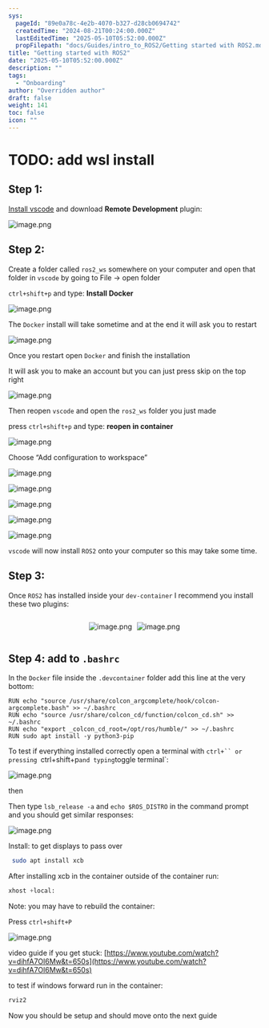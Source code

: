 ```yaml
---
sys:
  pageId: "89e0a78c-4e2b-4070-b327-d28cb0694742"
  createdTime: "2024-08-21T00:24:00.000Z"
  lastEditedTime: "2025-05-10T05:52:00.000Z"
  propFilepath: "docs/Guides/intro_to_ROS2/Getting started with ROS2.md"
title: "Getting started with ROS2"
date: "2025-05-10T05:52:00.000Z"
description: ""
tags:
  - "Onboarding"
author: "Overridden author"
draft: false
weight: 141
toc: false
icon: ""
---
```


# TODO: add wsl install

## Step 1:

[Install vscode](https://code.visualstudio.com/download) and download **Remote Development** plugin:

![image.png](https://prod-files-secure.s3.us-west-2.amazonaws.com/d518164a-d88e-44d1-a4ee-3adb3bd8bce0/efb52993-1881-4a40-b95e-6f020334f022/image.png?X-Amz-Algorithm=AWS4-HMAC-SHA256&X-Amz-Content-Sha256=UNSIGNED-PAYLOAD&X-Amz-Credential=ASIAZI2LB4667LT6VMKT%2F20250627%2Fus-west-2%2Fs3%2Faws4_request&X-Amz-Date=20250627T132333Z&X-Amz-Expires=3600&X-Amz-Security-Token=IQoJb3JpZ2luX2VjEH0aCXVzLXdlc3QtMiJHMEUCIErZDnXPtqukS%2FklLHa85TZQgXB7rjuNoGbqe4NkfBg7AiEAiyR0o0V7UmnBMpeBUlPzR6vAA84WaLp%2Fo2jMkP8il0Uq%2FwMIdhAAGgw2Mzc0MjMxODM4MDUiDLThDVFl%2B%2FsLpcUEHSrcAwIj5klc8iS474wI5wZmEoT1IZjXeoFuHKM%2FIK%2BgkWpw1jouHBCBrnBccumu%2BDB2QKCPYGIbYLoTup3Vi61f1nC2%2FBn1CKZo3%2FHOArwmfkyU4Ojt%2Bk8oTrGEXMlEtTnfme6ySjN8naVZqFU9hQuRVTZlde2zvzcb07GncKKHjXdK7uP%2FbDB74eHdQIuG0zKlDwwSz0i9PWFuWs9gqeFwHrShIgwdnExE52puf39JQaaFPGO1C237MevBsvkE8zMUqJkkDIFIbQN473Duxcl4aFv%2BoyymKvN5X%2FyQVq4N0XL0iKGwOfeZ0Pofqn3oGYlro8%2FW0tscVeUdtW4hFbLx1pkC6lvSc3nqw6amTPokKTYKiEgPPqKeKNDfVDu9I2c3vK86VLhVDDLJll9CdCEoVOOUjKJ11AzRQimi6%2BhuCJcWyHgLk8mn5MTst96vASDt4X6j02c4%2Ful%2Fcl1aIFoKlyT4%2FEuKwG1c03zbDRnCGEyo4fHnSQO%2Bzjs3GIaL9K9pboD2IjnnCjbfRtjgiEOJiU%2FQFCHQUbfYmceo8DFzH1CL7bwEVuIIwo1UEIhbvUyMzvDrP3j9la4pDh1pviQaFcXVCUXRMErk1WcUenGhnEF9eqTo95dHQ%2Bzw9bdpMOWl%2BsIGOqUBfCYCqvPeMvsK44aqyLi2%2B8I2d6XQBhW4Wm47XpiLM6wrRg6jNl3tLPmtfmB8emzvnEET4RuWS6CMSSIoT4LfAO69s%2Fb%2BtLQjyovuXU423qKF15D9QHqabMn1Ihe39jNnlD2aaGBuN1ww0Z27WjhNYJdmuL6z82pM1KDBOONHksDf9K0fVpc5laJDcRb3uFW6F%2BitUxSn4awQsGytDljoEmZAmgl9&X-Amz-Signature=091953efa1cab3df336f66ab8e7e372026b125618b70e3f63371f4c2053ee0af&X-Amz-SignedHeaders=host&x-amz-checksum-mode=ENABLED&x-id=GetObject)

## Step 2:

Create a folder called `ros2_ws` somewhere on your computer and open that folder in `vscode` by going to File → open folder 

`ctrl+shift+p` and type: **Install Docker**

![image.png](https://prod-files-secure.s3.us-west-2.amazonaws.com/d518164a-d88e-44d1-a4ee-3adb3bd8bce0/2269dc0e-1cd5-47ff-bceb-c04ad9b2eab0/image.png?X-Amz-Algorithm=AWS4-HMAC-SHA256&X-Amz-Content-Sha256=UNSIGNED-PAYLOAD&X-Amz-Credential=ASIAZI2LB4667LT6VMKT%2F20250627%2Fus-west-2%2Fs3%2Faws4_request&X-Amz-Date=20250627T132333Z&X-Amz-Expires=3600&X-Amz-Security-Token=IQoJb3JpZ2luX2VjEH0aCXVzLXdlc3QtMiJHMEUCIErZDnXPtqukS%2FklLHa85TZQgXB7rjuNoGbqe4NkfBg7AiEAiyR0o0V7UmnBMpeBUlPzR6vAA84WaLp%2Fo2jMkP8il0Uq%2FwMIdhAAGgw2Mzc0MjMxODM4MDUiDLThDVFl%2B%2FsLpcUEHSrcAwIj5klc8iS474wI5wZmEoT1IZjXeoFuHKM%2FIK%2BgkWpw1jouHBCBrnBccumu%2BDB2QKCPYGIbYLoTup3Vi61f1nC2%2FBn1CKZo3%2FHOArwmfkyU4Ojt%2Bk8oTrGEXMlEtTnfme6ySjN8naVZqFU9hQuRVTZlde2zvzcb07GncKKHjXdK7uP%2FbDB74eHdQIuG0zKlDwwSz0i9PWFuWs9gqeFwHrShIgwdnExE52puf39JQaaFPGO1C237MevBsvkE8zMUqJkkDIFIbQN473Duxcl4aFv%2BoyymKvN5X%2FyQVq4N0XL0iKGwOfeZ0Pofqn3oGYlro8%2FW0tscVeUdtW4hFbLx1pkC6lvSc3nqw6amTPokKTYKiEgPPqKeKNDfVDu9I2c3vK86VLhVDDLJll9CdCEoVOOUjKJ11AzRQimi6%2BhuCJcWyHgLk8mn5MTst96vASDt4X6j02c4%2Ful%2Fcl1aIFoKlyT4%2FEuKwG1c03zbDRnCGEyo4fHnSQO%2Bzjs3GIaL9K9pboD2IjnnCjbfRtjgiEOJiU%2FQFCHQUbfYmceo8DFzH1CL7bwEVuIIwo1UEIhbvUyMzvDrP3j9la4pDh1pviQaFcXVCUXRMErk1WcUenGhnEF9eqTo95dHQ%2Bzw9bdpMOWl%2BsIGOqUBfCYCqvPeMvsK44aqyLi2%2B8I2d6XQBhW4Wm47XpiLM6wrRg6jNl3tLPmtfmB8emzvnEET4RuWS6CMSSIoT4LfAO69s%2Fb%2BtLQjyovuXU423qKF15D9QHqabMn1Ihe39jNnlD2aaGBuN1ww0Z27WjhNYJdmuL6z82pM1KDBOONHksDf9K0fVpc5laJDcRb3uFW6F%2BitUxSn4awQsGytDljoEmZAmgl9&X-Amz-Signature=f45e66e6dab4c090e33d936d850e7dacb800730b602d23ed3596eeba75d9d6cd&X-Amz-SignedHeaders=host&x-amz-checksum-mode=ENABLED&x-id=GetObject)

The `Docker` install will take sometime and at the end it will ask you to restart

![image.png](https://prod-files-secure.s3.us-west-2.amazonaws.com/d518164a-d88e-44d1-a4ee-3adb3bd8bce0/ed233f78-be33-4b1f-b89c-9c346c0e961e/image.png?X-Amz-Algorithm=AWS4-HMAC-SHA256&X-Amz-Content-Sha256=UNSIGNED-PAYLOAD&X-Amz-Credential=ASIAZI2LB4667LT6VMKT%2F20250627%2Fus-west-2%2Fs3%2Faws4_request&X-Amz-Date=20250627T132333Z&X-Amz-Expires=3600&X-Amz-Security-Token=IQoJb3JpZ2luX2VjEH0aCXVzLXdlc3QtMiJHMEUCIErZDnXPtqukS%2FklLHa85TZQgXB7rjuNoGbqe4NkfBg7AiEAiyR0o0V7UmnBMpeBUlPzR6vAA84WaLp%2Fo2jMkP8il0Uq%2FwMIdhAAGgw2Mzc0MjMxODM4MDUiDLThDVFl%2B%2FsLpcUEHSrcAwIj5klc8iS474wI5wZmEoT1IZjXeoFuHKM%2FIK%2BgkWpw1jouHBCBrnBccumu%2BDB2QKCPYGIbYLoTup3Vi61f1nC2%2FBn1CKZo3%2FHOArwmfkyU4Ojt%2Bk8oTrGEXMlEtTnfme6ySjN8naVZqFU9hQuRVTZlde2zvzcb07GncKKHjXdK7uP%2FbDB74eHdQIuG0zKlDwwSz0i9PWFuWs9gqeFwHrShIgwdnExE52puf39JQaaFPGO1C237MevBsvkE8zMUqJkkDIFIbQN473Duxcl4aFv%2BoyymKvN5X%2FyQVq4N0XL0iKGwOfeZ0Pofqn3oGYlro8%2FW0tscVeUdtW4hFbLx1pkC6lvSc3nqw6amTPokKTYKiEgPPqKeKNDfVDu9I2c3vK86VLhVDDLJll9CdCEoVOOUjKJ11AzRQimi6%2BhuCJcWyHgLk8mn5MTst96vASDt4X6j02c4%2Ful%2Fcl1aIFoKlyT4%2FEuKwG1c03zbDRnCGEyo4fHnSQO%2Bzjs3GIaL9K9pboD2IjnnCjbfRtjgiEOJiU%2FQFCHQUbfYmceo8DFzH1CL7bwEVuIIwo1UEIhbvUyMzvDrP3j9la4pDh1pviQaFcXVCUXRMErk1WcUenGhnEF9eqTo95dHQ%2Bzw9bdpMOWl%2BsIGOqUBfCYCqvPeMvsK44aqyLi2%2B8I2d6XQBhW4Wm47XpiLM6wrRg6jNl3tLPmtfmB8emzvnEET4RuWS6CMSSIoT4LfAO69s%2Fb%2BtLQjyovuXU423qKF15D9QHqabMn1Ihe39jNnlD2aaGBuN1ww0Z27WjhNYJdmuL6z82pM1KDBOONHksDf9K0fVpc5laJDcRb3uFW6F%2BitUxSn4awQsGytDljoEmZAmgl9&X-Amz-Signature=57fabc55415ff14daa47a19f71a91416b392a61932ce6ca3f66681d17e6d3721&X-Amz-SignedHeaders=host&x-amz-checksum-mode=ENABLED&x-id=GetObject)

Once you restart open `Docker` and finish the installation

It will ask you to make an account but you can just press skip on the top right

![image.png](https://prod-files-secure.s3.us-west-2.amazonaws.com/d518164a-d88e-44d1-a4ee-3adb3bd8bce0/21010ad9-1659-4fd9-9f59-9932a09b2a3d/image.png?X-Amz-Algorithm=AWS4-HMAC-SHA256&X-Amz-Content-Sha256=UNSIGNED-PAYLOAD&X-Amz-Credential=ASIAZI2LB4667LT6VMKT%2F20250627%2Fus-west-2%2Fs3%2Faws4_request&X-Amz-Date=20250627T132333Z&X-Amz-Expires=3600&X-Amz-Security-Token=IQoJb3JpZ2luX2VjEH0aCXVzLXdlc3QtMiJHMEUCIErZDnXPtqukS%2FklLHa85TZQgXB7rjuNoGbqe4NkfBg7AiEAiyR0o0V7UmnBMpeBUlPzR6vAA84WaLp%2Fo2jMkP8il0Uq%2FwMIdhAAGgw2Mzc0MjMxODM4MDUiDLThDVFl%2B%2FsLpcUEHSrcAwIj5klc8iS474wI5wZmEoT1IZjXeoFuHKM%2FIK%2BgkWpw1jouHBCBrnBccumu%2BDB2QKCPYGIbYLoTup3Vi61f1nC2%2FBn1CKZo3%2FHOArwmfkyU4Ojt%2Bk8oTrGEXMlEtTnfme6ySjN8naVZqFU9hQuRVTZlde2zvzcb07GncKKHjXdK7uP%2FbDB74eHdQIuG0zKlDwwSz0i9PWFuWs9gqeFwHrShIgwdnExE52puf39JQaaFPGO1C237MevBsvkE8zMUqJkkDIFIbQN473Duxcl4aFv%2BoyymKvN5X%2FyQVq4N0XL0iKGwOfeZ0Pofqn3oGYlro8%2FW0tscVeUdtW4hFbLx1pkC6lvSc3nqw6amTPokKTYKiEgPPqKeKNDfVDu9I2c3vK86VLhVDDLJll9CdCEoVOOUjKJ11AzRQimi6%2BhuCJcWyHgLk8mn5MTst96vASDt4X6j02c4%2Ful%2Fcl1aIFoKlyT4%2FEuKwG1c03zbDRnCGEyo4fHnSQO%2Bzjs3GIaL9K9pboD2IjnnCjbfRtjgiEOJiU%2FQFCHQUbfYmceo8DFzH1CL7bwEVuIIwo1UEIhbvUyMzvDrP3j9la4pDh1pviQaFcXVCUXRMErk1WcUenGhnEF9eqTo95dHQ%2Bzw9bdpMOWl%2BsIGOqUBfCYCqvPeMvsK44aqyLi2%2B8I2d6XQBhW4Wm47XpiLM6wrRg6jNl3tLPmtfmB8emzvnEET4RuWS6CMSSIoT4LfAO69s%2Fb%2BtLQjyovuXU423qKF15D9QHqabMn1Ihe39jNnlD2aaGBuN1ww0Z27WjhNYJdmuL6z82pM1KDBOONHksDf9K0fVpc5laJDcRb3uFW6F%2BitUxSn4awQsGytDljoEmZAmgl9&X-Amz-Signature=b6285c60fd73ff415082c34bfd4e94276e62d157180dd66b875b8158a0c7381e&X-Amz-SignedHeaders=host&x-amz-checksum-mode=ENABLED&x-id=GetObject)

Then reopen `vscode` and open the `ros2_ws` folder you just made

press `ctrl+shift+p` and type: **reopen in container**

![image.png](https://prod-files-secure.s3.us-west-2.amazonaws.com/d518164a-d88e-44d1-a4ee-3adb3bd8bce0/4e93b8c2-41ad-488c-8095-c74205196118/image.png?X-Amz-Algorithm=AWS4-HMAC-SHA256&X-Amz-Content-Sha256=UNSIGNED-PAYLOAD&X-Amz-Credential=ASIAZI2LB4667LT6VMKT%2F20250627%2Fus-west-2%2Fs3%2Faws4_request&X-Amz-Date=20250627T132333Z&X-Amz-Expires=3600&X-Amz-Security-Token=IQoJb3JpZ2luX2VjEH0aCXVzLXdlc3QtMiJHMEUCIErZDnXPtqukS%2FklLHa85TZQgXB7rjuNoGbqe4NkfBg7AiEAiyR0o0V7UmnBMpeBUlPzR6vAA84WaLp%2Fo2jMkP8il0Uq%2FwMIdhAAGgw2Mzc0MjMxODM4MDUiDLThDVFl%2B%2FsLpcUEHSrcAwIj5klc8iS474wI5wZmEoT1IZjXeoFuHKM%2FIK%2BgkWpw1jouHBCBrnBccumu%2BDB2QKCPYGIbYLoTup3Vi61f1nC2%2FBn1CKZo3%2FHOArwmfkyU4Ojt%2Bk8oTrGEXMlEtTnfme6ySjN8naVZqFU9hQuRVTZlde2zvzcb07GncKKHjXdK7uP%2FbDB74eHdQIuG0zKlDwwSz0i9PWFuWs9gqeFwHrShIgwdnExE52puf39JQaaFPGO1C237MevBsvkE8zMUqJkkDIFIbQN473Duxcl4aFv%2BoyymKvN5X%2FyQVq4N0XL0iKGwOfeZ0Pofqn3oGYlro8%2FW0tscVeUdtW4hFbLx1pkC6lvSc3nqw6amTPokKTYKiEgPPqKeKNDfVDu9I2c3vK86VLhVDDLJll9CdCEoVOOUjKJ11AzRQimi6%2BhuCJcWyHgLk8mn5MTst96vASDt4X6j02c4%2Ful%2Fcl1aIFoKlyT4%2FEuKwG1c03zbDRnCGEyo4fHnSQO%2Bzjs3GIaL9K9pboD2IjnnCjbfRtjgiEOJiU%2FQFCHQUbfYmceo8DFzH1CL7bwEVuIIwo1UEIhbvUyMzvDrP3j9la4pDh1pviQaFcXVCUXRMErk1WcUenGhnEF9eqTo95dHQ%2Bzw9bdpMOWl%2BsIGOqUBfCYCqvPeMvsK44aqyLi2%2B8I2d6XQBhW4Wm47XpiLM6wrRg6jNl3tLPmtfmB8emzvnEET4RuWS6CMSSIoT4LfAO69s%2Fb%2BtLQjyovuXU423qKF15D9QHqabMn1Ihe39jNnlD2aaGBuN1ww0Z27WjhNYJdmuL6z82pM1KDBOONHksDf9K0fVpc5laJDcRb3uFW6F%2BitUxSn4awQsGytDljoEmZAmgl9&X-Amz-Signature=cb5dee5429efac120a4e2d8d09505c852ee76b536a3008ba77cadadb1fb11e01&X-Amz-SignedHeaders=host&x-amz-checksum-mode=ENABLED&x-id=GetObject)

Choose “Add configuration to workspace”

![image.png](https://prod-files-secure.s3.us-west-2.amazonaws.com/d518164a-d88e-44d1-a4ee-3adb3bd8bce0/9560b282-5060-4989-ba37-97e7b2c22476/image.png?X-Amz-Algorithm=AWS4-HMAC-SHA256&X-Amz-Content-Sha256=UNSIGNED-PAYLOAD&X-Amz-Credential=ASIAZI2LB4667LT6VMKT%2F20250627%2Fus-west-2%2Fs3%2Faws4_request&X-Amz-Date=20250627T132333Z&X-Amz-Expires=3600&X-Amz-Security-Token=IQoJb3JpZ2luX2VjEH0aCXVzLXdlc3QtMiJHMEUCIErZDnXPtqukS%2FklLHa85TZQgXB7rjuNoGbqe4NkfBg7AiEAiyR0o0V7UmnBMpeBUlPzR6vAA84WaLp%2Fo2jMkP8il0Uq%2FwMIdhAAGgw2Mzc0MjMxODM4MDUiDLThDVFl%2B%2FsLpcUEHSrcAwIj5klc8iS474wI5wZmEoT1IZjXeoFuHKM%2FIK%2BgkWpw1jouHBCBrnBccumu%2BDB2QKCPYGIbYLoTup3Vi61f1nC2%2FBn1CKZo3%2FHOArwmfkyU4Ojt%2Bk8oTrGEXMlEtTnfme6ySjN8naVZqFU9hQuRVTZlde2zvzcb07GncKKHjXdK7uP%2FbDB74eHdQIuG0zKlDwwSz0i9PWFuWs9gqeFwHrShIgwdnExE52puf39JQaaFPGO1C237MevBsvkE8zMUqJkkDIFIbQN473Duxcl4aFv%2BoyymKvN5X%2FyQVq4N0XL0iKGwOfeZ0Pofqn3oGYlro8%2FW0tscVeUdtW4hFbLx1pkC6lvSc3nqw6amTPokKTYKiEgPPqKeKNDfVDu9I2c3vK86VLhVDDLJll9CdCEoVOOUjKJ11AzRQimi6%2BhuCJcWyHgLk8mn5MTst96vASDt4X6j02c4%2Ful%2Fcl1aIFoKlyT4%2FEuKwG1c03zbDRnCGEyo4fHnSQO%2Bzjs3GIaL9K9pboD2IjnnCjbfRtjgiEOJiU%2FQFCHQUbfYmceo8DFzH1CL7bwEVuIIwo1UEIhbvUyMzvDrP3j9la4pDh1pviQaFcXVCUXRMErk1WcUenGhnEF9eqTo95dHQ%2Bzw9bdpMOWl%2BsIGOqUBfCYCqvPeMvsK44aqyLi2%2B8I2d6XQBhW4Wm47XpiLM6wrRg6jNl3tLPmtfmB8emzvnEET4RuWS6CMSSIoT4LfAO69s%2Fb%2BtLQjyovuXU423qKF15D9QHqabMn1Ihe39jNnlD2aaGBuN1ww0Z27WjhNYJdmuL6z82pM1KDBOONHksDf9K0fVpc5laJDcRb3uFW6F%2BitUxSn4awQsGytDljoEmZAmgl9&X-Amz-Signature=9a865e8940ba29511006b96dc4dd5b77359e224e0ffa125830e0c40a48323590&X-Amz-SignedHeaders=host&x-amz-checksum-mode=ENABLED&x-id=GetObject)

![image.png](https://prod-files-secure.s3.us-west-2.amazonaws.com/d518164a-d88e-44d1-a4ee-3adb3bd8bce0/2ee63f81-886b-48e8-a553-dc6e5eac99e4/image.png?X-Amz-Algorithm=AWS4-HMAC-SHA256&X-Amz-Content-Sha256=UNSIGNED-PAYLOAD&X-Amz-Credential=ASIAZI2LB4667LT6VMKT%2F20250627%2Fus-west-2%2Fs3%2Faws4_request&X-Amz-Date=20250627T132333Z&X-Amz-Expires=3600&X-Amz-Security-Token=IQoJb3JpZ2luX2VjEH0aCXVzLXdlc3QtMiJHMEUCIErZDnXPtqukS%2FklLHa85TZQgXB7rjuNoGbqe4NkfBg7AiEAiyR0o0V7UmnBMpeBUlPzR6vAA84WaLp%2Fo2jMkP8il0Uq%2FwMIdhAAGgw2Mzc0MjMxODM4MDUiDLThDVFl%2B%2FsLpcUEHSrcAwIj5klc8iS474wI5wZmEoT1IZjXeoFuHKM%2FIK%2BgkWpw1jouHBCBrnBccumu%2BDB2QKCPYGIbYLoTup3Vi61f1nC2%2FBn1CKZo3%2FHOArwmfkyU4Ojt%2Bk8oTrGEXMlEtTnfme6ySjN8naVZqFU9hQuRVTZlde2zvzcb07GncKKHjXdK7uP%2FbDB74eHdQIuG0zKlDwwSz0i9PWFuWs9gqeFwHrShIgwdnExE52puf39JQaaFPGO1C237MevBsvkE8zMUqJkkDIFIbQN473Duxcl4aFv%2BoyymKvN5X%2FyQVq4N0XL0iKGwOfeZ0Pofqn3oGYlro8%2FW0tscVeUdtW4hFbLx1pkC6lvSc3nqw6amTPokKTYKiEgPPqKeKNDfVDu9I2c3vK86VLhVDDLJll9CdCEoVOOUjKJ11AzRQimi6%2BhuCJcWyHgLk8mn5MTst96vASDt4X6j02c4%2Ful%2Fcl1aIFoKlyT4%2FEuKwG1c03zbDRnCGEyo4fHnSQO%2Bzjs3GIaL9K9pboD2IjnnCjbfRtjgiEOJiU%2FQFCHQUbfYmceo8DFzH1CL7bwEVuIIwo1UEIhbvUyMzvDrP3j9la4pDh1pviQaFcXVCUXRMErk1WcUenGhnEF9eqTo95dHQ%2Bzw9bdpMOWl%2BsIGOqUBfCYCqvPeMvsK44aqyLi2%2B8I2d6XQBhW4Wm47XpiLM6wrRg6jNl3tLPmtfmB8emzvnEET4RuWS6CMSSIoT4LfAO69s%2Fb%2BtLQjyovuXU423qKF15D9QHqabMn1Ihe39jNnlD2aaGBuN1ww0Z27WjhNYJdmuL6z82pM1KDBOONHksDf9K0fVpc5laJDcRb3uFW6F%2BitUxSn4awQsGytDljoEmZAmgl9&X-Amz-Signature=260789ee77c514484f662da58f48352e87411e71764ff27075305456926b1f21&X-Amz-SignedHeaders=host&x-amz-checksum-mode=ENABLED&x-id=GetObject)

![image.png](https://prod-files-secure.s3.us-west-2.amazonaws.com/d518164a-d88e-44d1-a4ee-3adb3bd8bce0/ae1580b2-b048-407e-aed9-b584224a7a04/image.png?X-Amz-Algorithm=AWS4-HMAC-SHA256&X-Amz-Content-Sha256=UNSIGNED-PAYLOAD&X-Amz-Credential=ASIAZI2LB4667LT6VMKT%2F20250627%2Fus-west-2%2Fs3%2Faws4_request&X-Amz-Date=20250627T132333Z&X-Amz-Expires=3600&X-Amz-Security-Token=IQoJb3JpZ2luX2VjEH0aCXVzLXdlc3QtMiJHMEUCIErZDnXPtqukS%2FklLHa85TZQgXB7rjuNoGbqe4NkfBg7AiEAiyR0o0V7UmnBMpeBUlPzR6vAA84WaLp%2Fo2jMkP8il0Uq%2FwMIdhAAGgw2Mzc0MjMxODM4MDUiDLThDVFl%2B%2FsLpcUEHSrcAwIj5klc8iS474wI5wZmEoT1IZjXeoFuHKM%2FIK%2BgkWpw1jouHBCBrnBccumu%2BDB2QKCPYGIbYLoTup3Vi61f1nC2%2FBn1CKZo3%2FHOArwmfkyU4Ojt%2Bk8oTrGEXMlEtTnfme6ySjN8naVZqFU9hQuRVTZlde2zvzcb07GncKKHjXdK7uP%2FbDB74eHdQIuG0zKlDwwSz0i9PWFuWs9gqeFwHrShIgwdnExE52puf39JQaaFPGO1C237MevBsvkE8zMUqJkkDIFIbQN473Duxcl4aFv%2BoyymKvN5X%2FyQVq4N0XL0iKGwOfeZ0Pofqn3oGYlro8%2FW0tscVeUdtW4hFbLx1pkC6lvSc3nqw6amTPokKTYKiEgPPqKeKNDfVDu9I2c3vK86VLhVDDLJll9CdCEoVOOUjKJ11AzRQimi6%2BhuCJcWyHgLk8mn5MTst96vASDt4X6j02c4%2Ful%2Fcl1aIFoKlyT4%2FEuKwG1c03zbDRnCGEyo4fHnSQO%2Bzjs3GIaL9K9pboD2IjnnCjbfRtjgiEOJiU%2FQFCHQUbfYmceo8DFzH1CL7bwEVuIIwo1UEIhbvUyMzvDrP3j9la4pDh1pviQaFcXVCUXRMErk1WcUenGhnEF9eqTo95dHQ%2Bzw9bdpMOWl%2BsIGOqUBfCYCqvPeMvsK44aqyLi2%2B8I2d6XQBhW4Wm47XpiLM6wrRg6jNl3tLPmtfmB8emzvnEET4RuWS6CMSSIoT4LfAO69s%2Fb%2BtLQjyovuXU423qKF15D9QHqabMn1Ihe39jNnlD2aaGBuN1ww0Z27WjhNYJdmuL6z82pM1KDBOONHksDf9K0fVpc5laJDcRb3uFW6F%2BitUxSn4awQsGytDljoEmZAmgl9&X-Amz-Signature=f40611db05d3cb29c5ee7d6074709e5c5f89825829620868736fd5a09b4d5452&X-Amz-SignedHeaders=host&x-amz-checksum-mode=ENABLED&x-id=GetObject)

![image.png](https://prod-files-secure.s3.us-west-2.amazonaws.com/d518164a-d88e-44d1-a4ee-3adb3bd8bce0/53255b28-f75e-430f-b9e3-c0ac8577e42b/image.png?X-Amz-Algorithm=AWS4-HMAC-SHA256&X-Amz-Content-Sha256=UNSIGNED-PAYLOAD&X-Amz-Credential=ASIAZI2LB4667LT6VMKT%2F20250627%2Fus-west-2%2Fs3%2Faws4_request&X-Amz-Date=20250627T132333Z&X-Amz-Expires=3600&X-Amz-Security-Token=IQoJb3JpZ2luX2VjEH0aCXVzLXdlc3QtMiJHMEUCIErZDnXPtqukS%2FklLHa85TZQgXB7rjuNoGbqe4NkfBg7AiEAiyR0o0V7UmnBMpeBUlPzR6vAA84WaLp%2Fo2jMkP8il0Uq%2FwMIdhAAGgw2Mzc0MjMxODM4MDUiDLThDVFl%2B%2FsLpcUEHSrcAwIj5klc8iS474wI5wZmEoT1IZjXeoFuHKM%2FIK%2BgkWpw1jouHBCBrnBccumu%2BDB2QKCPYGIbYLoTup3Vi61f1nC2%2FBn1CKZo3%2FHOArwmfkyU4Ojt%2Bk8oTrGEXMlEtTnfme6ySjN8naVZqFU9hQuRVTZlde2zvzcb07GncKKHjXdK7uP%2FbDB74eHdQIuG0zKlDwwSz0i9PWFuWs9gqeFwHrShIgwdnExE52puf39JQaaFPGO1C237MevBsvkE8zMUqJkkDIFIbQN473Duxcl4aFv%2BoyymKvN5X%2FyQVq4N0XL0iKGwOfeZ0Pofqn3oGYlro8%2FW0tscVeUdtW4hFbLx1pkC6lvSc3nqw6amTPokKTYKiEgPPqKeKNDfVDu9I2c3vK86VLhVDDLJll9CdCEoVOOUjKJ11AzRQimi6%2BhuCJcWyHgLk8mn5MTst96vASDt4X6j02c4%2Ful%2Fcl1aIFoKlyT4%2FEuKwG1c03zbDRnCGEyo4fHnSQO%2Bzjs3GIaL9K9pboD2IjnnCjbfRtjgiEOJiU%2FQFCHQUbfYmceo8DFzH1CL7bwEVuIIwo1UEIhbvUyMzvDrP3j9la4pDh1pviQaFcXVCUXRMErk1WcUenGhnEF9eqTo95dHQ%2Bzw9bdpMOWl%2BsIGOqUBfCYCqvPeMvsK44aqyLi2%2B8I2d6XQBhW4Wm47XpiLM6wrRg6jNl3tLPmtfmB8emzvnEET4RuWS6CMSSIoT4LfAO69s%2Fb%2BtLQjyovuXU423qKF15D9QHqabMn1Ihe39jNnlD2aaGBuN1ww0Z27WjhNYJdmuL6z82pM1KDBOONHksDf9K0fVpc5laJDcRb3uFW6F%2BitUxSn4awQsGytDljoEmZAmgl9&X-Amz-Signature=cbb70960fb94d84a5b8cf6fdfb0c3d9db99ef030f28245bb8f6dd29e0abaaaf8&X-Amz-SignedHeaders=host&x-amz-checksum-mode=ENABLED&x-id=GetObject)

![image.png](https://prod-files-secure.s3.us-west-2.amazonaws.com/d518164a-d88e-44d1-a4ee-3adb3bd8bce0/7c562767-5af9-4ffb-97d1-327bcdf4ee00/image.png?X-Amz-Algorithm=AWS4-HMAC-SHA256&X-Amz-Content-Sha256=UNSIGNED-PAYLOAD&X-Amz-Credential=ASIAZI2LB4667LT6VMKT%2F20250627%2Fus-west-2%2Fs3%2Faws4_request&X-Amz-Date=20250627T132333Z&X-Amz-Expires=3600&X-Amz-Security-Token=IQoJb3JpZ2luX2VjEH0aCXVzLXdlc3QtMiJHMEUCIErZDnXPtqukS%2FklLHa85TZQgXB7rjuNoGbqe4NkfBg7AiEAiyR0o0V7UmnBMpeBUlPzR6vAA84WaLp%2Fo2jMkP8il0Uq%2FwMIdhAAGgw2Mzc0MjMxODM4MDUiDLThDVFl%2B%2FsLpcUEHSrcAwIj5klc8iS474wI5wZmEoT1IZjXeoFuHKM%2FIK%2BgkWpw1jouHBCBrnBccumu%2BDB2QKCPYGIbYLoTup3Vi61f1nC2%2FBn1CKZo3%2FHOArwmfkyU4Ojt%2Bk8oTrGEXMlEtTnfme6ySjN8naVZqFU9hQuRVTZlde2zvzcb07GncKKHjXdK7uP%2FbDB74eHdQIuG0zKlDwwSz0i9PWFuWs9gqeFwHrShIgwdnExE52puf39JQaaFPGO1C237MevBsvkE8zMUqJkkDIFIbQN473Duxcl4aFv%2BoyymKvN5X%2FyQVq4N0XL0iKGwOfeZ0Pofqn3oGYlro8%2FW0tscVeUdtW4hFbLx1pkC6lvSc3nqw6amTPokKTYKiEgPPqKeKNDfVDu9I2c3vK86VLhVDDLJll9CdCEoVOOUjKJ11AzRQimi6%2BhuCJcWyHgLk8mn5MTst96vASDt4X6j02c4%2Ful%2Fcl1aIFoKlyT4%2FEuKwG1c03zbDRnCGEyo4fHnSQO%2Bzjs3GIaL9K9pboD2IjnnCjbfRtjgiEOJiU%2FQFCHQUbfYmceo8DFzH1CL7bwEVuIIwo1UEIhbvUyMzvDrP3j9la4pDh1pviQaFcXVCUXRMErk1WcUenGhnEF9eqTo95dHQ%2Bzw9bdpMOWl%2BsIGOqUBfCYCqvPeMvsK44aqyLi2%2B8I2d6XQBhW4Wm47XpiLM6wrRg6jNl3tLPmtfmB8emzvnEET4RuWS6CMSSIoT4LfAO69s%2Fb%2BtLQjyovuXU423qKF15D9QHqabMn1Ihe39jNnlD2aaGBuN1ww0Z27WjhNYJdmuL6z82pM1KDBOONHksDf9K0fVpc5laJDcRb3uFW6F%2BitUxSn4awQsGytDljoEmZAmgl9&X-Amz-Signature=8dd6eeb5b575def9ecbbbf3eea03938ece6cb918e39fb2bd8e6e363bfa4daf34&X-Amz-SignedHeaders=host&x-amz-checksum-mode=ENABLED&x-id=GetObject)

`vscode` will now install `ROS2` onto your computer so this may take some time.

## Step 3:

Once `ROS2` has installed inside your `dev-container` I recommend you install these two plugins:

<div style="display: flex;flex-direction: row; column-gap:10px; max-width: 630px;justify-content: center;">
<div>

![image.png](https://prod-files-secure.s3.us-west-2.amazonaws.com/d518164a-d88e-44d1-a4ee-3adb3bd8bce0/3fc3d550-5a54-4ba1-ba6b-faa01cdb7369/image.png?X-Amz-Algorithm=AWS4-HMAC-SHA256&X-Amz-Content-Sha256=UNSIGNED-PAYLOAD&X-Amz-Credential=ASIAZI2LB466ZVYJGCP7%2F20250627%2Fus-west-2%2Fs3%2Faws4_request&X-Amz-Date=20250627T132334Z&X-Amz-Expires=3600&X-Amz-Security-Token=IQoJb3JpZ2luX2VjEH0aCXVzLXdlc3QtMiJHMEUCIQCezm8A01xLTpCrnA8s1cNkaQR1cGjb3de76Mtinik%2B%2BgIgM6JVq4Cv%2Bqy1jsXHpE0LBJ4heoaEVEdyWs7ogk1mH%2BUq%2FwMIdhAAGgw2Mzc0MjMxODM4MDUiDIgV5KtEXjjz0H85FCrcA5wn1OYNwWS6AljDGkx2GMuLgOi8gH%2BBLupDOcERgHGMY8DpkDYVhpl8uOA%2FqiTJukJ0CnLQTXduM%2B%2FPFiXrSrmPMJxTYEnFn0D%2Fa%2FLTgyDPFd7kHFAiTBBWQrSHvhDU2vQCLk3szC38ml58qTbjZHDPNcky4eBqCiz5lqtMiGc%2FN3o170aZujhy7U4ERx2BvLFqbkgZRgRB7r1iufle8F%2FywPeWCfRPgh%2Fv4%2FXEYUSctpBObD0aiEqA0bDSru3qjk%2FhPaGwcalJG3i16ckRmWCaqjsg3yNN79W3XxgmAzqt1PBeYW2mRhmixLwPkdn%2BUP9Pm%2BRBH6TpOAwJWlgT7%2FRQMevN9pYDLgeBZCmS6%2FU6WeoILl%2BRMBWFCiAASrJs4x5pMY7Uhd3DaOPYZPomwU5UWZPD131matYD2RuWY0HGNIiP5OM7%2FlOSNeDydb9teLCrIMMqJkAKqmWO1pux0LziVGUCedl8MU8o4AfWy1JDxFFv9EOD9%2B4m6atSniufybJEDJaEN7Do7%2Bke5I4EJNURZpiyX5O9nYPpamk9pZMqi2T3GMDvGh9%2FhplS9j6PMWrQHljBryQzZEbYLGHwD11T%2FyBMU6OoYiCeWfuIh2XGe%2BiplV72hKmpgv0CMM2m%2BsIGOqUBEnXe5bqb2D4mZWezZPxTBt1%2FZSsE7xC6H0wGnmVutpbd8pc8TI%2Fys5Dl0BuMOPswlBPyYXOuz5qeg%2BlEpRkZHPLDJYDPnO%2Bc98j00VbnLeNyc0g0JVJaWeCJwEN3knGfGKU7Nac7IvOIlVwh13fuhcadhbtBZtaEgoHblRIXoa5mT4Hsg7Br8CymhF5liB2Sful67T2oIe%2FSMqY%2F1DoD5Bi35zut&X-Amz-Signature=738475d27d0b393877ef8df3ecc8df65fea54a44431cb8b05f1ebff11eb78ae7&X-Amz-SignedHeaders=host&x-amz-checksum-mode=ENABLED&x-id=GetObject)

</div>
<div>

![image.png](https://prod-files-secure.s3.us-west-2.amazonaws.com/d518164a-d88e-44d1-a4ee-3adb3bd8bce0/d994cc66-13c2-4093-a5a3-f84cf4601a82/image.png?X-Amz-Algorithm=AWS4-HMAC-SHA256&X-Amz-Content-Sha256=UNSIGNED-PAYLOAD&X-Amz-Credential=ASIAZI2LB466VRW4C2PM%2F20250627%2Fus-west-2%2Fs3%2Faws4_request&X-Amz-Date=20250627T132335Z&X-Amz-Expires=3600&X-Amz-Security-Token=IQoJb3JpZ2luX2VjEH0aCXVzLXdlc3QtMiJIMEYCIQDBnwAhTak6uWqaZc1YcM9eSiLhT4kmtOlbcpWtZOoGEgIhAJaQAhjTA9s6ColsvrFYDMghAEzkHMIPVQ0yfKkuwuqxKv8DCHYQABoMNjM3NDIzMTgzODA1IgzBH2TYyah7T8txyKgq3AOEuBSMyAGSPSeN%2BzDkgxaTUBkjzNr8cZ0MBiP7fjbKPlehz1859SRCFzeqxzXrlyNzjkuUhw33aqL1LdvxQS9Fktb0iNg2yeBaRh2b6X1XTrBiLLPBl8hQdpysBWwDIMCtp%2FDlEU8bR8uofcmnYBPq8fgnW236OHr%2FwAiaOjDVZXeHS%2BUTs6Vcj4FpeRkIxuNxjhpeGI1VVeJ4lEcxHXqs3%2Fvsom75VqHthstRd3%2Fvhrw2vE3z%2BKXSLjvKsfQ56%2FDqIAUklgG9CKQ%2BUgkXSb7TNUnjfXXvVaunK%2BGHXq763fP1dRzrBu%2B%2BnjkvnVdZEPo2L29eWV4%2FLvEV4QQ7FIVa7yBATA1Mx%2FTrR7rZ8VXwkwadj1w69TWXDQOuI3VtOmA8bZLd6zy12YXcWIuq6Kj0G%2FDsq3WdMdNq470tWW%2Flzmn85ZNnQFqOy9xMPTKkJrDR3K7znLtFOAdnzrzd90G95WEYpQjuwjefrMhI8vQi4P0mL64uBmTg6yU0%2B11zQq24RTjUgc%2FXo%2FtnpwJqx8iLG2JaynWOZjV2tdLrWv4Ef5yZLarBEjJoHj2L2q1pGTtO%2Bphtk9OsakFzno7ZA5Ga3iIoN71gXhSuk1SSt3iopR%2BqhmUtKGK%2BuA%2B2FjCvpvrCBjqkAc6zVrZ%2FhMOrBSKwHlRMGRZbGGQL1iuF8%2B6N3Ri8XSVFJSD3xXm%2BdUyR2qdLdkmcwkljxG9oMTMDVezk9pNCA%2BP1%2B9BzG5vD53ajUK5nchTa%2FM8efzRzXCfWc8LPM1MnGEmrC0a0RvXeG0s%2F%2Fv%2BAKR6hxtsXd7D8mhqMxrA1eLe4FzoTFst9Hzk65wm54pQINrCENW8RvV3kP%2FgTTeCWobcUrdt7&X-Amz-Signature=8f305d9d7b76e676f3ef53bb202f7a0eb3bc0f47fc42e1a08a5218014973e2e8&X-Amz-SignedHeaders=host&x-amz-checksum-mode=ENABLED&x-id=GetObject)

</div>
</div>

## Step 4: add to `.bashrc`

In the `Docker` file inside the `.devcontainer` folder add this line at the very bottom: 

```docker
RUN echo "source /usr/share/colcon_argcomplete/hook/colcon-argcomplete.bash" >> ~/.bashrc
RUN echo "source /usr/share/colcon_cd/function/colcon_cd.sh" >> ~/.bashrc
RUN echo "export _colcon_cd_root=/opt/ros/humble/" >> ~/.bashrc
RUN sudo apt install -y python3-pip 
```

To test if everything installed correctly open a terminal with `ctrl+`` or pressing `ctrl+shift+p` and typing `toggle terminal`:

![image.png](https://prod-files-secure.s3.us-west-2.amazonaws.com/d518164a-d88e-44d1-a4ee-3adb3bd8bce0/6a4943d8-b04e-4c02-9a58-775f3384d1a5/image.png?X-Amz-Algorithm=AWS4-HMAC-SHA256&X-Amz-Content-Sha256=UNSIGNED-PAYLOAD&X-Amz-Credential=ASIAZI2LB4667LT6VMKT%2F20250627%2Fus-west-2%2Fs3%2Faws4_request&X-Amz-Date=20250627T132333Z&X-Amz-Expires=3600&X-Amz-Security-Token=IQoJb3JpZ2luX2VjEH0aCXVzLXdlc3QtMiJHMEUCIErZDnXPtqukS%2FklLHa85TZQgXB7rjuNoGbqe4NkfBg7AiEAiyR0o0V7UmnBMpeBUlPzR6vAA84WaLp%2Fo2jMkP8il0Uq%2FwMIdhAAGgw2Mzc0MjMxODM4MDUiDLThDVFl%2B%2FsLpcUEHSrcAwIj5klc8iS474wI5wZmEoT1IZjXeoFuHKM%2FIK%2BgkWpw1jouHBCBrnBccumu%2BDB2QKCPYGIbYLoTup3Vi61f1nC2%2FBn1CKZo3%2FHOArwmfkyU4Ojt%2Bk8oTrGEXMlEtTnfme6ySjN8naVZqFU9hQuRVTZlde2zvzcb07GncKKHjXdK7uP%2FbDB74eHdQIuG0zKlDwwSz0i9PWFuWs9gqeFwHrShIgwdnExE52puf39JQaaFPGO1C237MevBsvkE8zMUqJkkDIFIbQN473Duxcl4aFv%2BoyymKvN5X%2FyQVq4N0XL0iKGwOfeZ0Pofqn3oGYlro8%2FW0tscVeUdtW4hFbLx1pkC6lvSc3nqw6amTPokKTYKiEgPPqKeKNDfVDu9I2c3vK86VLhVDDLJll9CdCEoVOOUjKJ11AzRQimi6%2BhuCJcWyHgLk8mn5MTst96vASDt4X6j02c4%2Ful%2Fcl1aIFoKlyT4%2FEuKwG1c03zbDRnCGEyo4fHnSQO%2Bzjs3GIaL9K9pboD2IjnnCjbfRtjgiEOJiU%2FQFCHQUbfYmceo8DFzH1CL7bwEVuIIwo1UEIhbvUyMzvDrP3j9la4pDh1pviQaFcXVCUXRMErk1WcUenGhnEF9eqTo95dHQ%2Bzw9bdpMOWl%2BsIGOqUBfCYCqvPeMvsK44aqyLi2%2B8I2d6XQBhW4Wm47XpiLM6wrRg6jNl3tLPmtfmB8emzvnEET4RuWS6CMSSIoT4LfAO69s%2Fb%2BtLQjyovuXU423qKF15D9QHqabMn1Ihe39jNnlD2aaGBuN1ww0Z27WjhNYJdmuL6z82pM1KDBOONHksDf9K0fVpc5laJDcRb3uFW6F%2BitUxSn4awQsGytDljoEmZAmgl9&X-Amz-Signature=8eb50b4f9f1b0e4585aa1f0f2a88b50ae433def264b904e6cec63b31fee7f82a&X-Amz-SignedHeaders=host&x-amz-checksum-mode=ENABLED&x-id=GetObject)

then 

Then type `lsb_release -a` and `echo $ROS_DISTRO` in the command prompt and you should get similar responses:

![image.png](https://prod-files-secure.s3.us-west-2.amazonaws.com/d518164a-d88e-44d1-a4ee-3adb3bd8bce0/3e635dec-a805-4e85-8b9e-d000e5b71a4e/image.png?X-Amz-Algorithm=AWS4-HMAC-SHA256&X-Amz-Content-Sha256=UNSIGNED-PAYLOAD&X-Amz-Credential=ASIAZI2LB4667LT6VMKT%2F20250627%2Fus-west-2%2Fs3%2Faws4_request&X-Amz-Date=20250627T132333Z&X-Amz-Expires=3600&X-Amz-Security-Token=IQoJb3JpZ2luX2VjEH0aCXVzLXdlc3QtMiJHMEUCIErZDnXPtqukS%2FklLHa85TZQgXB7rjuNoGbqe4NkfBg7AiEAiyR0o0V7UmnBMpeBUlPzR6vAA84WaLp%2Fo2jMkP8il0Uq%2FwMIdhAAGgw2Mzc0MjMxODM4MDUiDLThDVFl%2B%2FsLpcUEHSrcAwIj5klc8iS474wI5wZmEoT1IZjXeoFuHKM%2FIK%2BgkWpw1jouHBCBrnBccumu%2BDB2QKCPYGIbYLoTup3Vi61f1nC2%2FBn1CKZo3%2FHOArwmfkyU4Ojt%2Bk8oTrGEXMlEtTnfme6ySjN8naVZqFU9hQuRVTZlde2zvzcb07GncKKHjXdK7uP%2FbDB74eHdQIuG0zKlDwwSz0i9PWFuWs9gqeFwHrShIgwdnExE52puf39JQaaFPGO1C237MevBsvkE8zMUqJkkDIFIbQN473Duxcl4aFv%2BoyymKvN5X%2FyQVq4N0XL0iKGwOfeZ0Pofqn3oGYlro8%2FW0tscVeUdtW4hFbLx1pkC6lvSc3nqw6amTPokKTYKiEgPPqKeKNDfVDu9I2c3vK86VLhVDDLJll9CdCEoVOOUjKJ11AzRQimi6%2BhuCJcWyHgLk8mn5MTst96vASDt4X6j02c4%2Ful%2Fcl1aIFoKlyT4%2FEuKwG1c03zbDRnCGEyo4fHnSQO%2Bzjs3GIaL9K9pboD2IjnnCjbfRtjgiEOJiU%2FQFCHQUbfYmceo8DFzH1CL7bwEVuIIwo1UEIhbvUyMzvDrP3j9la4pDh1pviQaFcXVCUXRMErk1WcUenGhnEF9eqTo95dHQ%2Bzw9bdpMOWl%2BsIGOqUBfCYCqvPeMvsK44aqyLi2%2B8I2d6XQBhW4Wm47XpiLM6wrRg6jNl3tLPmtfmB8emzvnEET4RuWS6CMSSIoT4LfAO69s%2Fb%2BtLQjyovuXU423qKF15D9QHqabMn1Ihe39jNnlD2aaGBuN1ww0Z27WjhNYJdmuL6z82pM1KDBOONHksDf9K0fVpc5laJDcRb3uFW6F%2BitUxSn4awQsGytDljoEmZAmgl9&X-Amz-Signature=19f1d47dc806fad1ee39cfa4ff89bef12fe8e075974b137a916c022380de615f&X-Amz-SignedHeaders=host&x-amz-checksum-mode=ENABLED&x-id=GetObject)

Install:  to get displays to pass over

```bash
 sudo apt install xcb
```

After installing xcb in the container outside of the container run:

```python
xhost +local:
```

Note: you may have to rebuild the container:

Press `ctrl+shift+P`

![image.png](https://prod-files-secure.s3.us-west-2.amazonaws.com/d518164a-d88e-44d1-a4ee-3adb3bd8bce0/6c2be660-2618-4c38-9c26-53554f7a0b7b/image.png?X-Amz-Algorithm=AWS4-HMAC-SHA256&X-Amz-Content-Sha256=UNSIGNED-PAYLOAD&X-Amz-Credential=ASIAZI2LB4667LT6VMKT%2F20250627%2Fus-west-2%2Fs3%2Faws4_request&X-Amz-Date=20250627T132333Z&X-Amz-Expires=3600&X-Amz-Security-Token=IQoJb3JpZ2luX2VjEH0aCXVzLXdlc3QtMiJHMEUCIErZDnXPtqukS%2FklLHa85TZQgXB7rjuNoGbqe4NkfBg7AiEAiyR0o0V7UmnBMpeBUlPzR6vAA84WaLp%2Fo2jMkP8il0Uq%2FwMIdhAAGgw2Mzc0MjMxODM4MDUiDLThDVFl%2B%2FsLpcUEHSrcAwIj5klc8iS474wI5wZmEoT1IZjXeoFuHKM%2FIK%2BgkWpw1jouHBCBrnBccumu%2BDB2QKCPYGIbYLoTup3Vi61f1nC2%2FBn1CKZo3%2FHOArwmfkyU4Ojt%2Bk8oTrGEXMlEtTnfme6ySjN8naVZqFU9hQuRVTZlde2zvzcb07GncKKHjXdK7uP%2FbDB74eHdQIuG0zKlDwwSz0i9PWFuWs9gqeFwHrShIgwdnExE52puf39JQaaFPGO1C237MevBsvkE8zMUqJkkDIFIbQN473Duxcl4aFv%2BoyymKvN5X%2FyQVq4N0XL0iKGwOfeZ0Pofqn3oGYlro8%2FW0tscVeUdtW4hFbLx1pkC6lvSc3nqw6amTPokKTYKiEgPPqKeKNDfVDu9I2c3vK86VLhVDDLJll9CdCEoVOOUjKJ11AzRQimi6%2BhuCJcWyHgLk8mn5MTst96vASDt4X6j02c4%2Ful%2Fcl1aIFoKlyT4%2FEuKwG1c03zbDRnCGEyo4fHnSQO%2Bzjs3GIaL9K9pboD2IjnnCjbfRtjgiEOJiU%2FQFCHQUbfYmceo8DFzH1CL7bwEVuIIwo1UEIhbvUyMzvDrP3j9la4pDh1pviQaFcXVCUXRMErk1WcUenGhnEF9eqTo95dHQ%2Bzw9bdpMOWl%2BsIGOqUBfCYCqvPeMvsK44aqyLi2%2B8I2d6XQBhW4Wm47XpiLM6wrRg6jNl3tLPmtfmB8emzvnEET4RuWS6CMSSIoT4LfAO69s%2Fb%2BtLQjyovuXU423qKF15D9QHqabMn1Ihe39jNnlD2aaGBuN1ww0Z27WjhNYJdmuL6z82pM1KDBOONHksDf9K0fVpc5laJDcRb3uFW6F%2BitUxSn4awQsGytDljoEmZAmgl9&X-Amz-Signature=aaca8e47bf0c02ab824075bd1d441b315823f4054b1d2abb7dc7a26a1f94cea4&X-Amz-SignedHeaders=host&x-amz-checksum-mode=ENABLED&x-id=GetObject)

video guide if you get stuck: [https://www.youtube.com/watch?v=dihfA7Ol6Mw&t=650s](https://www.youtube.com/watch?v=dihfA7Ol6Mw&t=650s)

to test if windows forward run in the container:

```bash
rviz2
```

Now you should be setup and should move onto the next guide 
